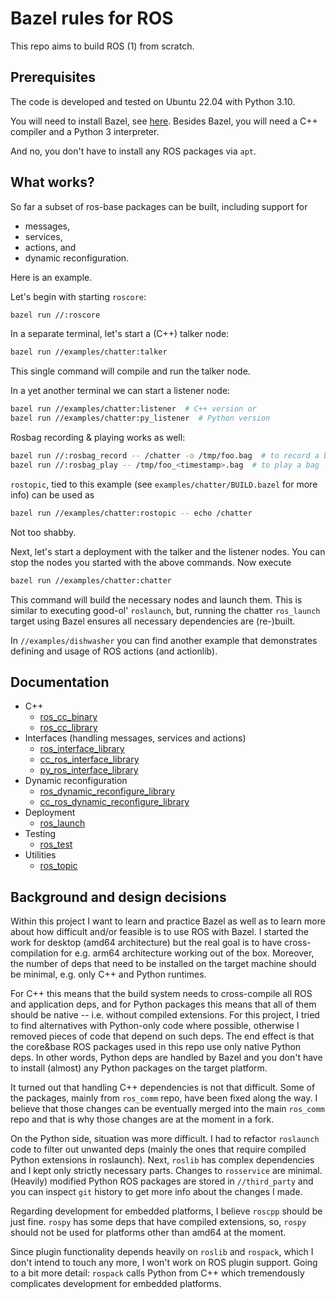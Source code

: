 # Bazel rules for ROS

This repo aims to build ROS (1) from scratch.

## Prerequisites

The code is developed and tested on Ubuntu 22.04 with Python 3.10.

You will need to install Bazel, see [here](https://docs.bazel.build/versions/master/install.html).
Besides Bazel, you will need a C++ compiler and a Python 3 interpreter.

And no, you don't have to install any ROS packages via `apt`.

## What works?

So far a subset of ros-base packages can be built, including support for
- messages,
- services,
- actions, and
- dynamic reconfiguration.

Here is an example.

Let's begin with starting `roscore`:

```sh
bazel run //:roscore
```

In a separate terminal, let's start a (C++) talker node:

```sh
bazel run //examples/chatter:talker
```

This single command will compile and run the talker node.

In a yet another terminal we can start a listener node:

```sh
bazel run //examples/chatter:listener  # C++ version or
bazel run //examples/chatter:py_listener  # Python version
```

Rosbag recording & playing works as well:

```sh
bazel run //:rosbag_record -- /chatter -o /tmp/foo.bag  # to record a bag or
bazel run //:rosbag_play -- /tmp/foo_<timestamp>.bag  # to play a bag
```

`rostopic`, tied to this example (see `examples/chatter/BUILD.bazel` for more
info) can be used as

```sh
bazel run //examples/chatter:rostopic -- echo /chatter
```

Not too shabby.

Next, let's start a deployment with the talker and the listener nodes. You can
stop the nodes you started with the above commands. Now execute

```sh
bazel run //examples/chatter:chatter
```

This command will build the necessary nodes and launch them. This is similar
to executing good-ol' `roslaunch`, but, running the chatter `ros_launch` target
using Bazel ensures all necessary dependencies are (re-)built.

In `//examples/dishwasher` you can find another example that demonstrates
defining and usage of ROS actions (and actionlib).

## Documentation

* C++
  * [ros_cc_binary](docs/cc_defs_docs.md#ros_cc_binary)
  * [ros_cc_library](docs/cc_defs_docs.md#ros_cc_library)
* Interfaces (handling messages, services and actions)
  * [ros_interface_library](docs/interfaces_docs.md#ros_interface_library)
  * [cc_ros_interface_library](docs/interfaces_docs.md#cc_ros_interface_library)
  * [py_ros_interface_library](docs/interfaces_docs.md#py_ros_interface_library)
* Dynamic reconfiguration
  * [ros_dynamic_reconfigure_library](docs/dynamic_reconfigure_docs.md#ros_dynamic_reconfigure_library)
  * [cc_ros_dynamic_reconfigure_library](docs/dynamic_reconfigure_docs.md#cc_ros_dynamic_reconfigure_library)
* Deployment
  * [ros_launch](docs/launch_docs.md#ros_launch)
* Testing
  * [ros_test](docs/test_docs.md#ros_test)
* Utilities
  * [ros_topic](docs/topic_docs.md#ros_topic)

## Background and design decisions

Within this project I want to learn and practice Bazel as well as to learn more
about how difficult and/or feasible is to use ROS with Bazel. I started the work
for desktop (amd64 architecture) but the real goal is to have cross-compilation
for e.g. arm64 architecture working out of the box.
Moreover, the number of deps that need to be installed on the target machine
should be minimal, e.g. only C++ and Python runtimes.

For C++ this means that the build system needs to cross-compile all ROS and
application deps, and for Python packages this means that all of them should be
native -- i.e. without compiled extensions. For this project, I tried to find
alternatives with Python-only code where possible, otherwise I removed pieces of
code that depend on such deps. The end effect is that the core&base ROS packages
used in this repo use only native Python deps. In other words, Python deps are
handled by Bazel and you don't have to install (almost) any Python packages
on the target platform.

It turned out that handling C++ dependencies is not that difficult. Some of the
packages, mainly from `ros_comm` repo, have been fixed along the way. I believe
that those changes can be eventually merged into the main `ros_comm` repo and
that is why those changes are at the moment in a fork.

On the Python side, situation was more difficult. I had to refactor `roslaunch`
code to filter out unwanted deps (mainly the ones that require compiled Python
extensions in roslaunch). Next, `roslib` has complex dependencies
and I kept only strictly necessary parts. Changes to `rosservice` are minimal.
(Heavily) modified Python ROS packages are stored in `//third_party` and you can
inspect `git` history to get more info about the changes I made.

Regarding development for embedded platforms, I believe `roscpp` should be just
fine. `rospy` has some deps that have compiled extensions, so, `rospy` should
not be used for platforms other than amd64 at the moment.

Since plugin functionality depends heavily on `roslib` and `rospack`,
which I don't intend to touch any more, I won't work on ROS plugin support.
Going to a bit more detail: `rospack` calls Python from C++ which tremendously
complicates development for embedded platforms.
